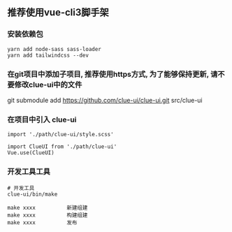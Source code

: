 
## 推荐使用vue-cli3脚手架

### 安装依赖包
```
yarn add node-sass sass-loader
yarn add tailwindcss --dev

```

### 在git项目中添加子项目, 推荐使用https方式, 为了能够保持更新, 请不要修改clue-ui中的文件
  git submodule add https://github.com/clue-ui/clue-ui.git src/clue-ui

### 在项目中引入 clue-ui
```
import './path/clue-ui/style.scss'

import ClueUI from './path/clue-ui'
Vue.use(ClueUI)
```

### 开发工具工具
```
# 开发工具
clue-ui/bin/make

make xxxx          新建组建
make xxxx          构建组建
make xxxx          发布
```